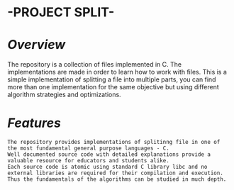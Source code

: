 # -PROJECT SPLIT- #

# *Overview*

The repository is a collection of files implemented in C. The implementations are made in order to learn how to work with files. This is a simple implementation of splitting a file into multiple parts, you can find more than one implementation for the same objective but using different algorithm strategies and optimizations.

# *Features*

    The repository provides implementations of splitinng file in one of the most fundamental general purpose languages - C.
    Well documented source code with detailed explanations provide a valuable resource for educators and students alike.
    Each source code is atomic using standard C library libc and no external libraries are required for their compilation and execution. Thus the fundamentals of the algorithms can be studied in much depth.
